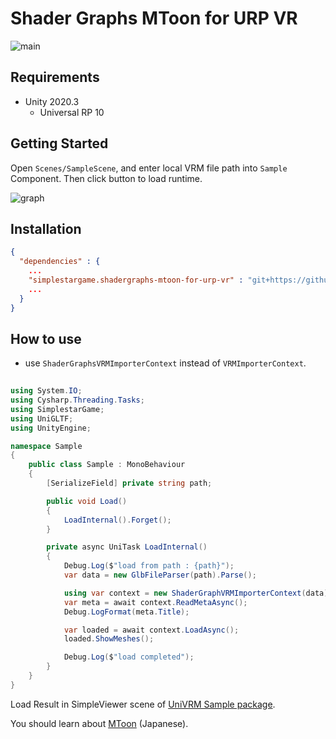 # Shader Graphs MToon for URP VR

![main](README/ShaderGraphsMToon.jpg)  

## Requirements
- Unity 2020.3
    - Universal RP 10

## Getting Started

Open `Scenes/SampleScene`, and enter local VRM file path into `Sample` Component.
Then click button to load runtime.

![graph](README/shadergraph.jpg)  

## Installation
```json
{
  "dependencies" : {
    ...
    "simplestargame.shadergraphs-mtoon-for-urp-vr" : "git+https://github.com/gatari/ShaderGraphsMToonForURPVR.git?path=Assets/SimplestarGame/ShaderGraphsMToon#gatari/main",
    ...
  }
}
```

## How to use

- use `ShaderGraphsVRMImporterContext` instead of `VRMImporterContext`.

```cs
  
using System.IO;
using Cysharp.Threading.Tasks;
using SimplestarGame;
using UniGLTF;
using UnityEngine;

namespace Sample
{
    public class Sample : MonoBehaviour
    {
        [SerializeField] private string path;

        public void Load()
        {
            LoadInternal().Forget();
        }

        private async UniTask LoadInternal()
        {
            Debug.Log($"load from path : {path}");
            var data = new GlbFileParser(path).Parse();

            using var context = new ShaderGraphVRMImporterContext(data);
            var meta = await context.ReadMetaAsync();
            Debug.LogFormat(meta.Title);

            var loaded = await context.LoadAsync();
            loaded.ShowMeshes();

            Debug.Log($"load completed");
        }
    }
}
 ```
Load Result in SimpleViewer scene of [UniVRM Sample package](https://github.com/vrm-c/UniVRM).

You should learn about [MToon](https://www.slideshare.net/VirtualCast/vrm-mtoon) (Japanese).
